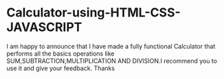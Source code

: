 # Calculator-using-HTML-CSS-JAVASCRIPT
I am happy to announce that I have made a fully functional Calculator that performs all the basics operations like SUM,SUBTRACTION,MULTIPLICATION AND DIVISION.I recommend you to use it and give your feedback. Thanks 
